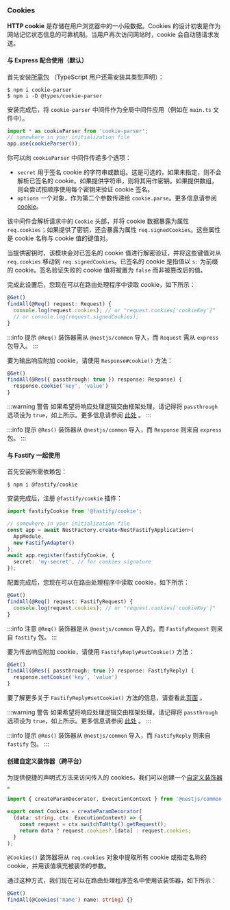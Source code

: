 ### Cookies

**HTTP cookie** 是存储在用户浏览器中的一小段数据。Cookies 的设计初衷是作为网站记忆状态信息的可靠机制。当用户再次访问网站时，cookie 会自动随请求发送。

#### 与 Express 配合使用（默认）

首先安装[所需包](https://github.com/expressjs/cookie-parser) （TypeScript 用户还需安装其类型声明）：

```shell
$ npm i cookie-parser
$ npm i -D @types/cookie-parser
```

安装完成后，将 `cookie-parser` 中间件作为全局中间件应用（例如在 `main.ts` 文件中）。

```typescript
import * as cookieParser from 'cookie-parser';
// somewhere in your initialization file
app.use(cookieParser());
```

你可以向 `cookieParser` 中间件传递多个选项：

- `secret` 用于签名 cookie 的字符串或数组。这是可选的，如果未指定，则不会解析已签名的 cookie。如果提供字符串，则将其用作密钥。如果提供数组，则会尝试按顺序使用每个密钥来验证 cookie 签名。
- `options` 一个对象，作为第二个参数传递给 `cookie.parse`。更多信息请参阅 [cookie](https://www.npmjs.org/package/cookie)。

该中间件会解析请求中的 `Cookie` 头部，并将 cookie 数据暴露为属性 `req.cookies`；如果提供了密钥，还会暴露为属性 `req.signedCookies`。这些属性是 cookie 名称与 cookie 值的键值对。

当提供密钥时，该模块会对已签名的 cookie 值进行解密验证，并将这些键值对从 `req.cookies` 移动到 `req.signedCookies`。已签名的 cookie 是指值以 `s:` 为前缀的 cookie。签名验证失败的 cookie 值将被置为 `false` 而非被篡改后的值。

完成此设置后，您现在可以在路由处理程序中读取 cookie，如下所示：

```typescript
@Get()
findAll(@Req() request: Request) {
  console.log(request.cookies); // or "request.cookies['cookieKey']"
  // or console.log(request.signedCookies);
}
```

:::info 提示
`@Req()` 装饰器需从 `@nestjs/common` 导入，而 `Request` 需从 `express` 包导入。
:::

要为输出响应附加 cookie，请使用 `Response#cookie()` 方法：

```typescript
@Get()
findAll(@Res({ passthrough: true }) response: Response) {
  response.cookie('key', 'value')
}
```

:::warning 警告
如果希望将响应处理逻辑交由框架处理，请记得将 `passthrough` 选项设为 `true`，如上所示。更多信息请参阅 [此处](/overview/controllers#库特定方法) 。
:::

:::info 提示
`@Res()` 装饰器从 `@nestjs/common` 导入，而 `Response` 则来自 `express` 包。
:::

#### 与 Fastify 一起使用

首先安装所需依赖包：

```shell
$ npm i @fastify/cookie
```

安装完成后，注册 `@fastify/cookie` 插件：

```typescript
import fastifyCookie from '@fastify/cookie';

// somewhere in your initialization file
const app = await NestFactory.create<NestFastifyApplication>(
  AppModule,
  new FastifyAdapter()
);
await app.register(fastifyCookie, {
  secret: 'my-secret', // for cookies signature
});
```

配置完成后，您现在可以在路由处理程序中读取 cookie，如下所示：

```typescript
@Get()
findAll(@Req() request: FastifyRequest) {
  console.log(request.cookies); // or "request.cookies['cookieKey']"
}
```

:::info 注意
`@Req()` 装饰器是从 `@nestjs/common` 导入的，而 `FastifyRequest` 则来自 `fastify` 包。
:::


要为传出响应附加 cookie，请使用 `FastifyReply#setCookie()` 方法：

```typescript
@Get()
findAll(@Res({ passthrough: true }) response: FastifyReply) {
  response.setCookie('key', 'value')
}
```

要了解更多关于 `FastifyReply#setCookie()` 方法的信息，请查看此[页面](https://github.com/fastify/fastify-cookie#sending) 。

:::warning 警告
 如果希望将响应处理逻辑交由框架处理，请记得将 `passthrough` 选项设为 `true`，如上所示。更多信息请参阅 [此处](/overview/controllers#库特定方法) 。
:::

:::info 提示
`@Res()` 装饰器从 `@nestjs/common` 导入，而 `FastifyReply` 则来自 `fastify` 包。
:::

#### 创建自定义装饰器（跨平台）

为提供便捷的声明式方法来访问传入的 cookies，我们可以创建一个[自定义装饰器](/custom-decorators) 。

```typescript
import { createParamDecorator, ExecutionContext } from '@nestjs/common';

export const Cookies = createParamDecorator(
  (data: string, ctx: ExecutionContext) => {
    const request = ctx.switchToHttp().getRequest();
    return data ? request.cookies?.[data] : request.cookies;
  }
);
```

`@Cookies()` 装饰器将从 `req.cookies` 对象中提取所有 cookie 或指定名称的 cookie，并用该值填充被装饰的参数。

通过这种方式，我们现在可以在路由处理程序签名中使用该装饰器，如下所示：

```typescript
@Get()
findAll(@Cookies('name') name: string) {}
```
